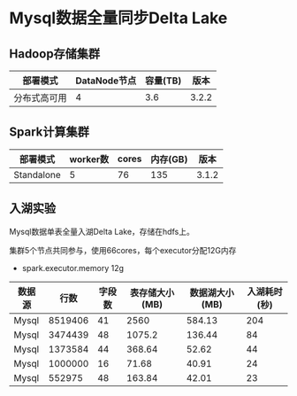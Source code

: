 # Mysql数据全量同步Delta Lake

## Hadoop存储集群

| 部署模式     | DataNode节点 | 容量(TB) | 版本  |
| ------------ | ------------ | -------- | ----- |
| 分布式高可用 | 4            | 3.6      | 3.2.2 |

## Spark计算集群

| 部署模式   | worker数 | cores | 内存(GB) | 版本  |
| ---------- | -------- | ----- | -------- | ----- |
| Standalone | 5        | 76    | 135      | 3.1.2 |

## 入湖实验

Mysql数据单表全量入湖Delta Lake，存储在hdfs上。

集群5个节点共同参与，使用66cores，每个executor分配12G内存

- spark.executor.memory 12g

| 数据源 | 行数    | 字段数 | 表存储大小(MB) | 数据湖大小(MB) | 入湖耗时(秒) |
| ------ | ------- | ------ | -------------- | -------------- | ------------ |
| Mysql  | 8519406 | 41     | 2560           | 584.13         | 204          |
| Mysql  | 3474439 | 48     | 1075.2         | 136.44         | 84           |
| Mysql  | 1373584 | 44     | 368.64         | 52.62          | 44           |
| Mysql  | 1000000 | 16     | 71.68          | 40.91          | 24           |
| Mysql  | 552975  | 48     | 163.84         | 42.01          | 23           |

